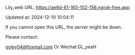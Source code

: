 Lily_web URL: https://ae6d-61-165-102-156.ngrok-free.app

Updated at: 2024-12-10 10:04:11

If you cannot open this URL, the server might be down.

Please contact: 

goley04@foxmail.com Or Wechat:GL_yeaH